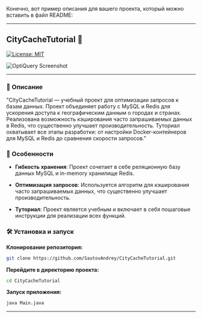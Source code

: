 Конечно, вот пример описания для вашего проекта, который можно вставить в файл README:

---

## CityCacheTutorial 🔄
[![License: MIT](https://img.shields.io/badge/License-MIT-yellow.svg)](https://github.com/SautovAndrey/CityCacheTutorial/blob/12772ed027fbae810723e4b16cfae29a1d15a65e/LICENSE)

![OptiQuery Screenshot](link-to-your-screenshot-here)

---

### 📌 Описание
"CityCacheTutorial — учебный проект для оптимизации запросов к базам данных. Проект объединяет работу с MySQL и Redis для ускорения доступа к географическим данным о городах и странах. Реализована возможность кэширования часто запрашиваемых данных в Redis, что существенно улучшает производительность. Туториал охватывает все этапы разработки: от настройки Docker-контейнеров для MySQL и Redis до сравнения скорости запросов."

### 🎯 Особенности
- **Гибкость хранения**: Проект сочетает в себе реляционную базу данных MySQL и in-memory хранилище Redis.
  
- **Оптимизация запросов**: Используется алгоритм для кэширования часто запрашиваемых данных, что существенно улучшает производительность.

- **Туториал**: Проект является учебным и включает в себя пошаговые инструкции для реализации всех функций.

### 🛠 Установка и запуск
**Клонирование репозитория:**
```bash
git clone https://github.com/SautovAndrey/CityCacheTutorial.git
```
**Перейдите в директорию проекта:**
```bash
cd CityCacheTutorial
```
**Запуск приложения:**
```bash
java Main.java
```

---

